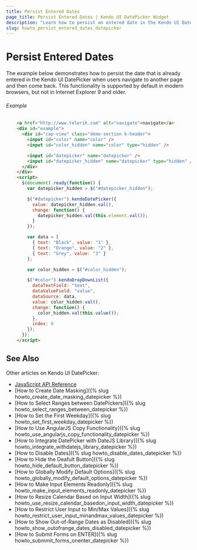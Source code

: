 ```yaml
---
title: Persist Entered Dates
page_title: Persist Entered Dates | Kendo UI DatePicker Widget
description: "Learn how to persist an entered date in the Kendo UI DatePicker upon user navigation between pages for Internet Explorer 9 or older."
slug: howto_persist_entered_dates_datepicker
---
```


# Persist Entered Dates

The example below demonstrates how to persist the date that is already entered in the Kendo UI DatePicker when users navigate to another page and then come back. This functionality is supported by default in modern browsers, but not in Internet Explorer 9 and older.

###### Example

```html
    <a href="http://www.telerik.com" alt="navigate">navigate</a>
    <div id="example">
      <div id="cap-view" class="demo-section k-header">
        <input id="color" name="color" />
        <input id="color_hidden" name="color" type="hidden" />

        <input id="datepicker" name="datepicker" />
        <input id="datepicker_hidden" name="datepicker" type="hidden" />
      </div>
    </div>
    <script>
      $(document).ready(function() {
        var datepicker_hidden = $("#datepicker_hidden");

        $("#datepicker").kendoDatePicker({
          value: datepicker_hidden.val(),
          change: function() {
            datepicker_hidden.val(this.element.val());
          }
        });

        var data = [
          { text: "Black", value: "1" },
          { text: "Orange", value: "2" },
          { text: "Grey", value: "3" }
        ];

        var color_hidden = $("#color_hidden");

        $("#color").kendoDropDownList({
          dataTextField: "text",
          dataValueField: "value",
          dataSource: data,
          value: color_hidden.val(),
          change: function() {
            color_hidden.val(this.value());
          },
          index: 0
        });
      });
    </script>    
```

## See Also

Other articles on Kendo UI DatePicker:

* [JavaScript API Reference](/api/javascript/ui/datepicker)
* [How to Create Date Masking]({% slug howto_create_date_masking_datepicker %})
* [How to Select Ranges between DatePickers]({% slug howto_select_ranges_between_datepicker %})
* [How to Set the First Weekday]({% slug howto_set_first_weekday_datepicker %})
* [How to Use AngularJS Copy Functionality]({% slug howto_use_angularjs_copy_functionality_datepicker %})
* [How to Integrate DatePicker with DateJS Library]({% slug howto_integrate_withdatejs_library_datepicker %})
* [How to Disable Dates]({% slug howto_disable_dates_datepicker %})
* [How to Hide the Deafult Button]({% slug howto_hide_default_button_datepicker %})
* [How to Globally Modify Default Options]({% slug howto_globally_modify_default_options_datepicker %})
* [How to Make Input Elements Readonly]({% slug howto_make_input_elements_readonly_datepicker %})
* [How to Resize Calendar Based on Input Width]({% slug howto_use_resize_calendar_basedon_input_width_datepicker %})
* [How to Restrict User Input to Min/Max Values]({% slug howto_restrict_user_input_minandmax_values_datepicker %})
* [How to Show Out-of-Range Dates as Disabled]({% slug howto_show_outofrange_dates_disabled_datepicker %})
* [How to Submit Forms on ENTER]({% slug howto_submmit_forms_onenter_datepicker %})